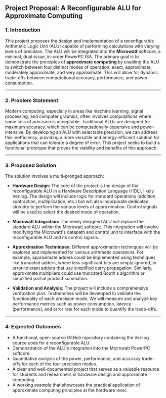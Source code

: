 ## Project Proposal: A Reconfigurable ALU for Approximate Computing

### 1\. Introduction

This project proposes the design and implementation of a reconfigurable Arithmetic Logic Unit (ALU) capable of performing calculations with varying levels of precision. The ALU will be integrated into the **Microwatt** softcore, a minimal, dual-issue, in-order PowerPC ISA. The primary goal is to demonstrate the principles of **approximate computing** by enabling the ALU to switch between four distinct modes of operation: exact, approximate, moderately approximate, and very approximate. This will allow for dynamic trade-offs between computational accuracy, performance, and power consumption.

-----

### 2\. Problem Statement

Modern computing, especially in areas like machine learning, signal processing, and computer graphics, often involves computations where some loss of precision is acceptable. Traditional ALUs are designed for maximum accuracy, which can be computationally expensive and power-intensive. By developing an ALU with selectable precision, we can address this inefficiency, providing a more versatile and energy-efficient solution for applications that can tolerate a degree of error. This project seeks to build a functional prototype that proves the viability and benefits of this approach.

-----

### 3\. Proposed Solution

The solution involves a multi-pronged approach:

  * **Hardware Design:** The core of the project is the design of the reconfigurable ALU in a Hardware Description Language (HDL), likely Verilog. The design will include logic for standard operations (addition, subtraction, multiplication, etc.) but will also incorporate dedicated circuitry to perform the various levels of approximation. Control signals will be used to select the desired mode of operation.

  * **Microwatt Integration:** The newly designed ALU will replace the standard ALU within the Microwatt softcore. This integration will involve modifying the Microwatt's datapath and control unit to interface with the reconfigurable ALU and its control signals.

  * **Approximation Techniques:** Different approximation techniques will be explored and implemented for various arithmetic operations. For example, approximate adders could be implemented using techniques like truncated adders, where less significant bits are simply ignored, or error-tolerant adders that use simplified carry propagation. Similarly, approximate multipliers could use truncated Booth's algorithm or simplified partial product summation.

  * **Validation and Analysis:** The project will include a comprehensive verification plan. Testbenches will be developed to validate the functionality of each precision mode. We will measure and analyze key performance metrics such as power consumption, latency (performance), and error rate for each mode to quantify the trade-offs.

-----

### 4\. Expected Outcomes

  * A functional, open-source GitHub repository containing the Verilog source code for a reconfigurable ALU.
  * Demonstration of the ALU's integration into the Microwatt PowerPC softcore.
  * Quantitative analysis of the power, performance, and accuracy trade-offs for each of the four precision modes.
  * A clear and well-documented project that serves as a valuable resource for students and researchers in hardware design and approximate computing.
  * A working example that showcases the practical application of approximate computing principles at the hardware level.
